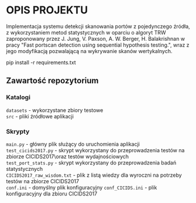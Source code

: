 # OPIS PROJEKTU

Implementacja systemu detekcji skanowania portów z pojedynczego źródła, z wykorzystaniem metod statystycznych w oparciu o algoryt TRW zaproponowany przez J. Jung, V. Paxson, A. W. Berger, H. Balakrishnan w pracy "Fast portscan detection using sequential hypothesis testing.", wraz z  jego modyfikacją pozwalającą na wykrywanie skanów wertykalnych.





pip install -r requirements.txt

## Zawartość repozytorium

### Katalogi
`datasets` - wykorzystane zbiory testowe\
`src` - pliki źródłowe aplikacji

### Skrypty
`main.py` - główny plik służący do uruchomienia aplikacji\
`test_cicids2017.py` - skrypt wykorzystany do przeprowadzenia testów na zbiorze CICIDS2017\oraz testów wydajnościowych\
`test_port_stats.py` - skrypt wykorzystany do przeprowadzenia badań statystycznych\
`CICIDS2017_raw_wisdom.txt` - plik z listą wiedzy dla wyroczni na potrzeby testów na zbiorze CICIDS2017\
`conf.ini` - domyślny plik konfiguracyjny 
`conf_CICIDS.ini` - plik konfiguracyjny dla zbioru CICIDS2017



